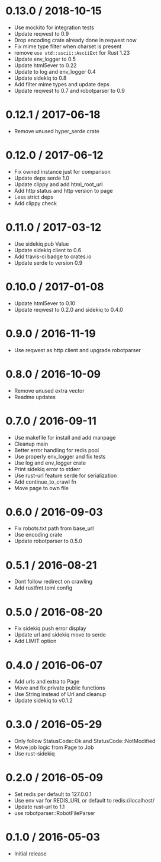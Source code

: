 
0.13.0 / 2018-10-15
===================

  * Use mockito for integration tests
  * Update reqwest to 0.9
  * Drop encoding crate already done in reqwest now
  * Fix mime type filter when charset is present
  * remove `use std::ascii::AsciiExt` for Rust 1.23
  * Update env_logger to 0.5
  * Update html5ever to 0.22
  * Update to log and env_logger 0.4
  * Update sidekiq to 0.8
  * Add filter mime types and update deps
  * Update reqwest to 0.7 and robotparser to 0.9

0.12.1 / 2017-06-18
===================

  * Remove unused hyper_serde crate

0.12.0 / 2017-06-12
===================

  * Fix owned instance just for comparison
  * Update deps serde 1.0
  * Update clippy and add html_root_url
  * Add http status and http version to page
  * Less strict deps
  * Add clippy check

0.11.0 / 2017-03-12
===================

  * Use sidekiq pub Value
  * Update sidekiq client to 0.6
  * Add travis-ci badge to crates.io
  * Update serde to version 0.9

0.10.0 / 2017-01-08
===================

  * Update html5ever to 0.10
  * Update reqwest to 0.2.0 and sidekiq to 0.4.0

0.9.0 / 2016-11-19
==================

  * Use reqwest as http client and upgrade robotparser

0.8.0 / 2016-10-09
==================

  * Remove unused extra vector
  * Readme updates

0.7.0 / 2016-09-11
==================

  * Use makefile for install and add manpage
  * Cleanup main
  * Better error handling for redis pool
  * Use properly env_logger and fix tests
  * Use log and env_logger crate
  * Print sidekiq error to stderr
  * Use rust-url feature serde for serialization
  * Add continue_to_crawl fn
  * Move page to own file

0.6.0 / 2016-09-03
==================

  * Fix robots.txt path from base_url
  * Use encoding crate
  * Update robotparser to 0.5.0

0.5.1 / 2016-08-21
==================

  * Dont follow redirect on crawling
  * Add rustfmt.toml config

0.5.0 / 2016-08-20
==================

  * Fix sidekiq push error display
  * Update url and sidekiq move to serde
  * Add LIMIT option

0.4.0 / 2016-06-07
==================

  * Add urls and extra to Page
  * Move and fix private public functions
  * Use String instead of Url and cleanup
  * Update sidekiq to v0.1.2

0.3.0 / 2016-05-29
==================

  * Only follow StatusCode::Ok and StatusCode::NotModified
  * Move job logic from Page to Job
  * Use rust-sidekiq

0.2.0 / 2016-05-09
==================

  * Set redis per default to 127.0.0.1
  * Use env var for REDIS_URL or default to redis://localhost/
  * Update rust-url to 1.1
  * use robotparser::RobotFileParser

0.1.0 / 2016-05-03
==================

  * Initial release
